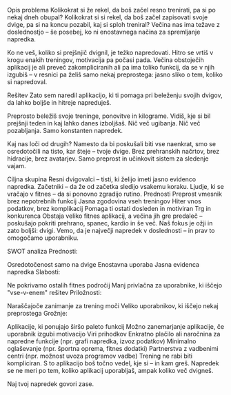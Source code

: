 Opis problema
Kolikokrat si že rekel, da boš začel resno trenirati, pa si po nekaj dneh obupal? Kolikokrat si si rekel, da boš začel zapisovati svoje dvige, pa si na koncu pozabil, kaj si sploh treniral? Večina nas ima težave z doslednostjo – še posebej, ko ni enostavnega načina za spremljanje napredka.

Ko ne veš, koliko si prejšnjič dvignil, je težko napredovati. Hitro se vrtiš v krogu enakih treningov, motivacija pa počasi pada. Večina obstoječih aplikacij je ali preveč zakompliciranih ali pa ima toliko funkcij, da se v njih izgubiš – v resnici pa želiš samo nekaj preprostega: jasno sliko o tem, koliko si napredoval.

Rešitev
Zato sem naredil aplikacijo, ki ti pomaga pri beleženju svojih dvigov, da lahko boljše in hitreje napreduješ.

Preprosto beležiš svoje treninge, ponovitve in kilograme. Vidiš, kje si bil prejšnji teden in kaj lahko danes izboljšaš. Nič več ugibanja. Nič več pozabljanja. Samo konstanten napredek.

Kaj nas loči od drugih?
Namesto da bi poskušali biti vse naenkrat, smo se osredotočili na tisto, kar šteje – tvoje dvige.
Brez prehranskih načrtov, brez hidracije, brez avatarjev. Samo preprost in učinkovit sistem za sledenje vajam.

Ciljna skupina
Resni dvigovalci – tisti, ki želijo imeti jasno evidenco napredka.
Začetniki – da že od začetka sledijo vsakemu koraku.
Ljudje, ki se vračajo v fitnes – da si ponovno zgradijo rutino.
Prednosti
Preprost vmesnik brez nepotrebnih funkcij
Jasna zgodovina vseh treningov
Hiter vnos podatkov, brez komplikacij
Pomaga ti ostati dosleden in motiviran
Trg in konkurenca
Obstaja veliko fitnes aplikacij, a večina jih gre predaleč – poskušajo pokriti prehrano, spanec, kardio in še več. Naš fokus je ožji in zato boljši: dvigi. Vemo, da je največji napredek v doslednosti – in prav to omogočamo uporabniku.

SWOT analiza
Prednosti:

Osredotočenost samo na dvige
Enostavna uporaba
Jasna evidenca napredka
Slabosti:

Ne pokrivamo ostalih fitnes področij
Manj privlačna za uporabnike, ki iščejo "vse-v-enem" rešitev
Priložnosti:

Naraščajoče zanimanje za trening moči
Veliko uporabnikov, ki iščejo nekaj preprostega
Grožnje:

Aplikacije, ki ponujajo širšo paleto funkcij
Možno zanemarjanje aplikacije, če uporabnik izgubi motivacijo
Viri prihodkov
Enkratno plačilo ali naročnina za napredne funkcije (npr. grafi napredka, izvoz podatkov)
Minimalno oglaševanje (npr. športna oprema, fitnes dodatki)
Partnerstva z vadbenimi centri (npr. možnost uvoza programov vadbe)
Trening ne rabi biti kompliciran. S to aplikacijo boš točno vedel, kje si – in kam greš. Napredek se ne meri po tem, koliko aplikacij uporabljaš, ampak koliko več dvigneš.

Naj tvoj napredek govori zase.
